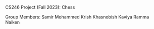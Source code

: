CS246 Project (Fall 2023): Chess

Group Members:
Samir Mohammed
Krish Khasnobish
Kaviya Ramma Naiken

